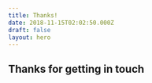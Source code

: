 ```yaml
---
title: Thanks!
date: 2018-11-15T02:02:50.000Z
draft: false
layout: hero
---
```


## Thanks for getting in touch

